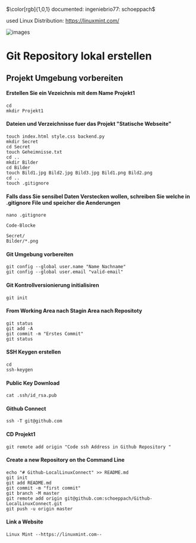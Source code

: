 $\color[rgb]{1,0,1} documented: ingeniebrio77: schoeppach$

used Linux Distribution:   https://linuxmint.com/

![images](https://user-images.githubusercontent.com/105228669/199946392-92c864f2-0e1b-47ea-850f-92cb5f4f53a9.jpeg)

# Git Repository lokal erstellen

## Projekt Umgebung vorbereiten

#### Erstellen Sie ein Vezeichnis mit dem Name Projekt1

    cd
    mkdir Projekt1

#### Dateien und Verzeichnisse fuer das Projekt "Statische Webseite"

    touch index.html style.css backend.py 
    mkdir Secret
    cd Secret
    touch Geheimnisse.txt
    cd ..
    mkdir Bilder
    cd Bilder
    touch Bild1.jpg Bild2.jpg Bild3.jpg Bild1.png Bild2.png
    cd ..
    touch .gitignore

#### Falls dass Sie sensibel Daten Verstecken wollen, schreiben Sie welche in .gitignore File und speicher die Aenderungen

    nano .gitignore

    Code-Blocke

    Secret/
    Bilder/*.png

#### Git Umgebung vorbereiten

    git config --global user.name "Name Nachname"
    git config --global user.email "valid-email"

#### Git Kontrollversionierung initialisiren

    git init

#### From Working Area nach Stagin Area nach Repositoty

    git status
    git add -A
    git commit -m "Erstes Commit"
    git status

#### SSH Keygen erstellen

    cd
    ssh-keygen
    
#### Public Key Download
    
    cat .ssh/id_rsa.pub

#### Github Connect

    ssh -T git@github.com

#### CD Projekt1

    git remote add origin "Code ssh Address in Github Repository "

#### Create a new Repository on the Command Line
    
    echo "# Github-LocalLinuxConnect" >> README.md
    git init
    git add README.md
    git commit -m "first commit"
    git branch -M master
    git remote add origin git@github.com:schoeppach/Github-LocalLinuxConnect.git
    git push -u origin master
    
#### Link a Website

    Linux Mint --https://linuxmint.com--










